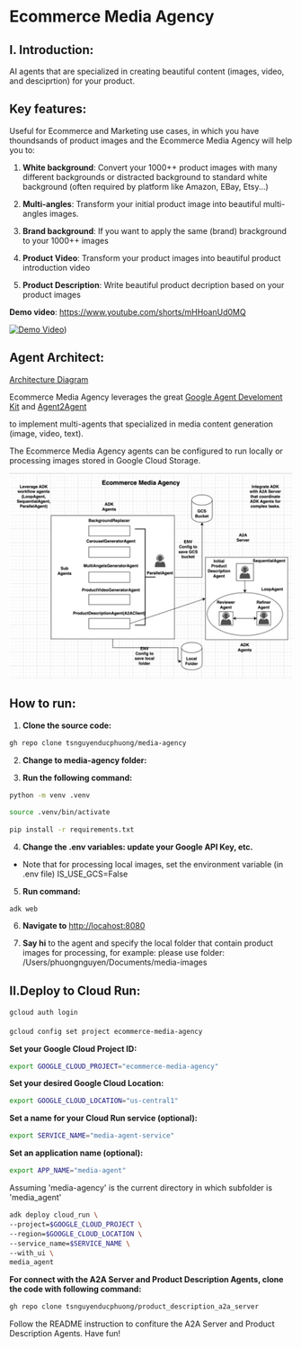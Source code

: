 # Ecommerce Media Agency

## I. Introduction:
AI agents that are specialized in creating beautiful content (images, video, and desciprtion) for your product.

## Key features:

Useful for Ecommerce and Marketing use cases, in which you have thoundsands of product images and the Ecommerce Media Agency will help you to:

1. **White background**: Convert your 1000++ product images with many different backgrounds or distracted background to standard white background (often required by platform like Amazon, EBay, Etsy...)

2. **Multi-angles**: Transform your initial product image into beautiful multi-angles images.

3. **Brand background**: If you want to apply the same (brand) brackground to your 1000++ images

4. **Product Video**: Transform your product images into beautiful product introduction video

5. **Product Description**: Write beautiful product decription based on your product images


**Demo video**:  https://www.youtube.com/shorts/mHHoanUd0MQ

[![Demo Video](https://img.youtube.com/vi/mHHoanUd0MQ/0.jpg)](https://www.youtube.com/shorts/mHHoanUd0MQ))

## Agent Architect:

[Architecture Diagram](docs/ecommerce_media_agency_diagram_full.png)

Ecommerce Media Agency leverages the great [Google Agent Develoment Kit](https://google.github.io/adk-docs/) and [Agent2Agent](https://developers.googleblog.com/en/a2a-a-new-era-of-agent-interoperability/)

to implement multi-agents that specialized in media content generation (image, video, text).

The Ecommerce Media Agency agents can be configured to run locally or processing images stored in Google Cloud Storage.

<img src="docs/ecommerce_media_agency_diagram_full.png" width="600"/>

## How to run:

1. **Clone the source code:**

```bash
gh repo clone tsnguyenducphuong/media-agency
```

2. **Change to media-agency folder:**

3. **Run the following command:**

```bash
python -m venv .venv
```

```bash
source .venv/bin/activate 
```

```bash
pip install -r requirements.txt
```

4. **Change the .env variables: update your Google API Key, etc.**
+ Note that for processing local images, set the environment variable (in .env file) IS_USE_GCS=False

5. **Run command:**

```bach
adk web
```

6. **Navigate to** [http://locahost:8080](http://locahost:8080)

7. **Say hi** to the agent and specify the local folder that contain product images for processing, for example: 
    please use folder: /Users/phuongnguyen/Documents/media-images


## II.Deploy to Cloud Run:
 
```bash
gcloud auth login

gcloud config set project ecommerce-media-agency

```
 
**Set your Google Cloud Project ID:**

```bash
export GOOGLE_CLOUD_PROJECT="ecommerce-media-agency"
```

**Set your desired Google Cloud Location:**

```bash
export GOOGLE_CLOUD_LOCATION="us-central1"  
 ```

**Set a name for your Cloud Run service (optional):**

```bash
export SERVICE_NAME="media-agent-service"
```

**Set an application name (optional):**

```bash
export APP_NAME="media-agent"
```

Assuming 'media-agency' is the current directory in which subfolder is 'media_agent'

```bash
adk deploy cloud_run \
--project=$GOOGLE_CLOUD_PROJECT \
--region=$GOOGLE_CLOUD_LOCATION \
--service_name=$SERVICE_NAME \
--with_ui \
media_agent
```


**For connect with the A2A Server and Product Description Agents, clone the code with following command:**

```bash
gh repo clone tsnguyenducphuong/product_description_a2a_server
```

Follow the README instruction to confiture the A2A Server and Product Description Agents. Have fun!
